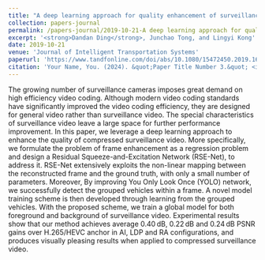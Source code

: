 ```yaml
---
title: "A deep learning approach for quality enhancement of surveillance video"
collection: papers-journal
permalink: /papers-journal/2019-10-21-A deep learning approach for quality enhancement of surveillance video
excerpt: '<strong>Dandan Ding</strong>, Junchao Tong, and Lingyi Kong'
date: 2019-10-21
venue: 'Journal of Intelligent Transportation Systems'
paperurl: 'https://www.tandfonline.com/doi/abs/10.1080/15472450.2019.1670659'
citation: 'Your Name, You. (2024). &quot;Paper Title Number 3.&quot; <i>GitHub Journal of Bugs</i>. 1(3).'
---
```



The growing number of surveillance cameras imposes great demand on high efficiency video coding. Although modern video coding standards have significantly improved the video coding efficiency, they are designed for general video rather than surveillance video. The special characteristics of surveillance video leave a large space for further performance improvement. In this paper, we leverage a deep learning approach to enhance the quality of compressed surveillance video. More specifically, we formulate the problem of frame enhancement as a regression problem and design a Residual Squeeze-and-Excitation Network (RSE-Net), to address it. RSE-Net extensively exploits the non-linear mapping between the reconstructed frame and the ground truth, with only a small number of parameters. Moreover, By improving You Only Look Once (YOLO) network, we successfully detect the grouped vehicles within a frame. A novel model training scheme is then developed through learning from the grouped vehicles. With the proposed scheme, we train a global model for both foreground and background of surveillance video. Experimental results show that our method achieves average 0.40 dB, 0.22 dB and 0.24 dB PSNR gains over H.265/HEVC anchor in AI, LDP and RA configurations, and produces visually pleasing results when applied to compressed surveillance video.
